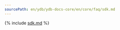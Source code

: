 ```yaml
---
sourcePath: en/ydb/ydb-docs-core/en/core/faq/sdk.md
---
```

{% include [sdk.md](_includes/sdk.md) %}
